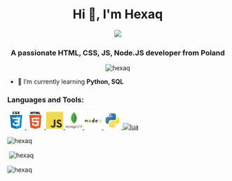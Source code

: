 <h1 align="center">Hi 👋, I'm Hexaq</h1>
<p align="center">
  <img src="https://discord.c99.nl/widget/theme-4/309411016955920386.png" />
<p align="center">
<h3 align="center">A passionate HTML, CSS, JS, Node.JS developer from Poland</h3>

<p align="center"> <img src="https://komarev.com/ghpvc/?username=hexaq&label=Profile%20views&color=0e75b6&style=flat" alt="hexaq" /> </p>



- :seedling: I’m currently learning **Python, SQL**


<h3 align="left">Languages and Tools:</h3>
<p align="left"> <a href="https://www.w3schools.com/css/" target="_blank"> <img src="https://raw.githubusercontent.com/devicons/devicon/master/icons/css3/css3-original-wordmark.svg" alt="css3" width="40" height="40"/> </a> <a href="https://www.w3.org/html/" target="_blank"> <img src="https://raw.githubusercontent.com/devicons/devicon/master/icons/html5/html5-original-wordmark.svg" alt="html5" width="40" height="40"/> </a> <a href="https://developer.mozilla.org/en-US/docs/Web/JavaScript" target="_blank"> <img src="https://raw.githubusercontent.com/devicons/devicon/master/icons/javascript/javascript-original.svg" alt="javascript" width="40" height="40"/> </a> <a href="https://www.mongodb.com/" target="_blank"> <img src="https://raw.githubusercontent.com/devicons/devicon/master/icons/mongodb/mongodb-original-wordmark.svg" alt="mongodb" width="40" height="40"/> </a> <a href="https://nodejs.org" target="_blank"> <img src="https://raw.githubusercontent.com/devicons/devicon/master/icons/nodejs/nodejs-original-wordmark.svg" alt="nodejs" width="40" height="40"/> </a> <a href="https://www.python.org" target="_blank"> <img src="https://raw.githubusercontent.com/devicons/devicon/master/icons/python/python-original.svg" alt="python" width="40" height="40"/> </a> <a href="https://www.lua.org/pil/1.html" target="_blank"> <img src="https://upload.wikimedia.org/wikipedia/commons/c/cf/Lua-Logo.svg" alt="lua" width="40" height="40"/> </a> </p>

<p><img align="center" src="https://github-readme-stats.vercel.app/api/top-langs?username=hexaq&show_icons=true&locale=en&layout=compact" alt="hexaq" /></p>

<p>&nbsp;<img align="center" src="https://github-readme-stats.vercel.app/api?username=hexaq&show_icons=true&locale=en" alt="hexaq" /></p>

<p><img align="center" src="https://github-readme-streak-stats.herokuapp.com/?user=hexaq&" alt="hexaq" /></p>

